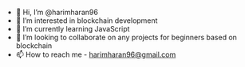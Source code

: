 - 👋 Hi, I’m @harimharan96
- 👀 I’m interested in blockchain development
- 🌱 I’m currently learning JavaScript
- 💞️ I’m looking to collaborate on any projects for beginners based on blockchain
- 📫 How to reach me - harimharan96@gmail.com

<!---
harimharan96/harimharan96 is a ✨ special ✨ repository because its `README.md` (this file) appears on your GitHub profile.
You can click the Preview link to take a look at your changes.
--->
